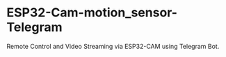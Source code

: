 # ESP32-Cam-motion_sensor-Telegram
Remote Control and Video Streaming via ESP32-CAM using Telegram Bot.

